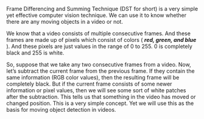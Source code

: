 Frame Differencing and Summing Technique (DST for short) is a very simple yet effective computer vision technique. We can use it to know whether there are any moving objects in a video or not.

We know that a video consists of multiple consecutive frames. And these frames are made up of pixels which consist of colors ( ***red, green, and blue*** ). And these pixels are just values in the range of 0 to 255. 0 is completely black and 255 is white.

So, suppose that we take any two consecutive frames from a video. Now, let’s subtract the current frame from the previous frame. If they contain the same information (RGB color values), then the resulting frame will be completely black. But if the current frame consists of some newer information or pixel values, then we will see some sort of white patches after the subtraction. This tells us that something in the video has moved or changed position. This is a very simple concept. Yet we will use this as the basis for moving object detection in videos.
